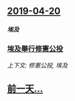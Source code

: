 ## [2019-04-20](/news/2019/04/20/index.md)

##### 埃及
### [埃及舉行修憲公投 ](/news/2019/04/20/埃及舉行修憲公投.md)
_上下文: 修憲公投, 埃及_

## [前一天...](/news/2019/04/18/index.md)

